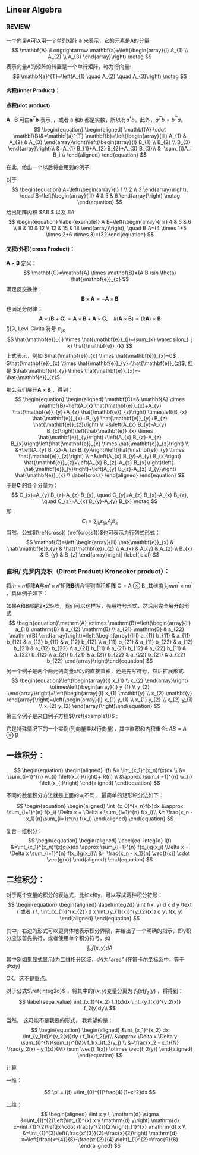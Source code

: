 ## Linear Algebra

### REVIEW 

一个向量A可以用一个单列矩阵 $\mathbf{a}$ 来表示，它的元素是A的分量:
$$
\mathbf{A} \Longrightarrow \mathbf{a}=\left(\begin{array}{l}
A_{1} \\
A_{2} \\
A_{3}
\end{array}\right) \notag
$$
表示向量A的矩阵的转置是一个单行矩阵，称为行向量:
$$
\mathbf{a}^{T}=\left(A_{1} \quad A_{2} \quad A_{3}\right) \notag
$$

#### 内积(inner  Product)：

#### 点积(dot product)

$\mathbf{A} \cdot \mathbf{B}$ 可由$\mathbf{a}^{T} \mathbf{b}$ 表示，，或者 a 和b 都是实数，所以有$a^†b$。此外，$a^ T b = b^ T a$。
$$
\begin{equation}
\begin{aligned}
\mathbf{A} \cdot \mathbf{B}&=\mathbf{a}^{T} \mathbf{b}=\left(\begin{array}{lll}
A_{1} & A_{2} & A_{3}
\end{array}\right)\left(\begin{array}{l}
B_{1} \\
B_{2} \\
B_{3}
\end{array}\right)\\
&=A_{1} B_{1}+A_{2} B_{2}+A_{3} B_{3}\\
&=\sum_{i}A_i B_i \\
\end{aligned}
\end{equation}
$$

在此，给出一个以后将会用到的例子:

对于
$$
\begin{equation}
A=\left(\begin{array}{l}
1 \\
2 \\
3
\end{array}\right), \quad B=\left(\begin{array}{lll}
4 & 5 & 6
\end{array}\right)
\notag
\end{equation}
$$
给出矩阵内积 $AB $ 以及 $B A$
$$
\begin{equation}
\label{example1}
A B=\left(\begin{array}{rrr}
4 & 5 & 6 \\
8 & 10 & 12 \\
12 & 15 & 18
\end{array}\right), \quad B A=(4 \times 1+5 \times 2+6 \times 3)=(32)\end{equation}
$$




#### 叉积/外积( cross Product)：

$\mathbf{A} \times \mathbf{B}$  定义：
$$
\mathbf{C}=\mathbf{A} \times \mathbf{B}=(A B \sin \theta) \hat{\mathbf{e}}_{c}
$$
满足反交换律：
$$
\mathbf{B} \times \mathbf{A}=-\mathbf{A} \times \mathbf{B}
$$
也满足分配律：
$$
\mathbf{A} \times(\mathbf{B}+\mathbf{C})=\mathbf{A} \times \mathbf{B}+\mathbf{A} \times \mathbf{C}, \quad k(\mathbf{A} \times \mathbf{B})=(k \mathbf{A}) \times \mathbf{B}
$$
引入 Levi-Civita 符号  $\varepsilon_{i j k}$ 
$$
\hat{\mathbf{e}}_{i} \times \hat{\mathbf{e}}_{j}=\sum_{k} \varepsilon_{i j k} \hat{\mathbf{e}}_{k}
$$
上式表示，例如 $\hat{\mathbf{e}}_{x} \times \hat{\mathbf{e}}_{x}=0$ , $\hat{\mathbf{e}}_{x} \times \hat{\mathbf{e}}_{y}=\hat{\mathbf{e}}_{z}$,  但是  $\hat{\mathbf{e}}_{y} \times \hat{\mathbf{e}}_{x}=-\hat{\mathbf{e}}_{z}$

那么我们展开$\mathbf{A} \times \mathbf{B}$ ，得到：
$$
\begin{equation}
\begin{aligned}
\mathbf{C}=& \mathbf{A} \times \mathbf{B}=\left(A_{x} \hat{\mathbf{e}}_{x}+A_{y} \hat{\mathbf{e}}_{y}+A_{z} \hat{\mathbf{e}}_{z}\right) \times\left(B_{x} \hat{\mathbf{e}}_{x}+B_{y} \hat{\mathbf{e}}_{y}+B_{z} \hat{\mathbf{e}}_{z}\right) \\
=&\left(A_{x} B_{y}-A_{y} B_{x}\right)\left(\hat{\mathbf{e}}_{x} \times \hat{\mathbf{e}}_{y}\right)+\left(A_{x} B_{z}-A_{z} B_{x}\right)\left(\hat{\mathbf{e}}_{x} \times \hat{\mathbf{e}}_{z}\right) \\
&+\left(A_{y} B_{z}-A_{z} B_{y}\right)\left(\hat{\mathbf{e}}_{y} \times \hat{\mathbf{e}}_{z}\right) \\
=&\left(A_{x} B_{y}-A_{y} B_{x}\right) \hat{\mathbf{e}}_{z}+\left(A_{x} B_{z}-A_{z} B_{x}\right)\left(-\hat{\mathbf{e}}_{y}\right)+\left(A_{y} B_{z}-A_{z} B_{y}\right) \hat{\mathbf{e}}_{x} \\
\label{cross}
\end{aligned}
\end{equation}
$$
于是$\mathbf{C}$ 的各个分量为：
$$
C_{x}=A_{y} B_{z}-A_{z} B_{y}, \quad C_{y}=A_{z} B_{x}-A_{x} B_{z}, \quad C_{z}=A_{x} B_{y}-A_{y} B_{x} \notag
$$
即：
$$
C_{i}=\sum_{j k} \varepsilon_{i j k} A_{j} B_{k} \label{cross1}
$$
当然，公式$(\ref{cross}) (\ref{cross1})$也可表示为行列式形式：
$$
\mathbf{C}=\left|\begin{array}{lll}
\hat{\mathbf{e}}_{x} & \hat{\mathbf{e}}_{y} & \hat{\mathbf{e}}_{z} \\
A_{x} & A_{y} & A_{z} \\
B_{x} & B_{y} & B_{z}
\end{array}\right| \label{lalal}
$$

### 直积/ 克罗内克积（Direct Product/  Kronecker product）：

将$m×n$矩阵$\mathbf{A}$与$m'× n'$矩阵$\mathbf{B}$结合得到直积矩阵 $\mathrm{C}=\mathrm{A} \otimes \mathrm{B}$ ,其维度为$m m^{\prime} \times n n^{\prime}$ ，具体例子如下：

如果A和B都是2×2矩阵，我们可以这样写，先用符号形式，然后用完全展开的形式
$$
\begin{equation}\mathrm{A} \otimes \mathrm{B}=\left(\begin{array}{ll}
a_{11} \mathrm{B} & a_{12} \mathrm{B} \\
a_{21} \mathrm{B} & a_{22} \mathrm{B}
\end{array}\right)=\left(\begin{array}{llll}
a_{11} b_{11} & a_{11} b_{12} & a_{12} b_{11} & a_{12} b_{12} \\
a_{11} b_{21} & a_{11} b_{22} & a_{12} b_{21} & a_{12} b_{22} \\
a_{21} b_{11} & a_{21} b_{12} & a_{22} b_{11} & a_{22} b_{12} \\
a_{21} b_{21} & a_{21} b_{22} & a_{22} b_{21} & a_{22} b_{22}
\end{array}\right)\end{equation}
$$
另一个例子是两个两元列向量x和y的直接乘积，还是先写符号，然后扩展形式
$$
\begin{equation}\left(\begin{array}{l}
x_{1} \\
x_{2}
\end{array}\right) \otimes\left(\begin{array}{l}
y_{1} \\
y_{2}
\end{array}\right)=\left(\begin{array}{l}
x_{1} \mathbf{y} \\
x_{2} \mathbf{y}
\end{array}\right)=\left(\begin{array}{l}
x_{1} y_{1} \\
x_{1} y_{2} \\
x_{2} y_{1} \\
x_{2} y_{2}
\end{array}\right)\end{equation}
$$
第三个例子是来自例子方程$(\ref{example1})$ :

它是特殊情况下的一个实例(列向量乘以行向量)，其中直积和内积重合: $AB =A \otimes B$ 


## 一维积分：

$$
\begin{equation}
\begin{aligned}
I(f) 
&= \int_{x_1}^{x_n}f(x)dx \\
&= \sum_{i=1}^{n} w_{i} f\left(x_{i}\right)+ R(n) \\
&\approx  \sum_{i=1}^{n} w_{i} f\left(x_{i}\right) 
\end{aligned}
\end{equation}
$$



不同的数值积分方法就是上面的$w_i$不同， 最简单的矩形积分法如下：
$$
\begin{equation}
\begin{aligned}
\int_{x_0}^{x_n}f(x)dx  
&\approx \sum_{i=1}^{n} f(x_i) \Delta x = \Delta x \sum_{i=1}^{n} f(x_i)\\
&= \frac{x_n - x_1}{n}\sum_{i=1}^{n} f(x_i)
\end{aligned}
\end{equation}
$$

复合一维积分：
$$
\begin{equation}
\begin{aligned}
\label{eq: integ1d}
I(f) &=\int_{x_1}^{x_n}f(x)g(x)dx
\approx \sum_{i=1}^{n} f(x_i)g(x_i) \Delta x = \Delta x \sum_{i=1}^{n} f(x_i)g(x_i)\\
&= \frac{x_n - x_1}{n} \vec{f(x)} \cdot \vec{g(x)}  
\end{aligned}
\end{equation}
$$





##  二维积分：

对于两个变量的积分的表达式，比如x和y，可以写成两种积分符号：
$$
\begin{equation}
\begin{aligned}
\label{integ2d}
\iint f(x, y) d x d y \text { 或者 } \, \int_{x_{1}}^{x_{2}} d x \int_{y_{1}(x)}^{y_{2}(x)} d y\ f(x, y) 
\end{aligned}
\end{equation}
$$


其中，右边的形式可以更具体地表示积分界限，并给出了一个明确的指示，即y积分应该首先执行，或者使用单个积分符号，如
$$
\int_{S} f(x, y) d A
$$
其中S(如果显式显示)为二维积分区域，$dA$为“area” (在笛卡尔坐标系中，等于$dxdy$)

OK，这不是重点。

对于公式$\ref{integ2d}$ ，将其中的$f(x,y)$变量分离为 $f_1(x)f_2(y)$ ，将得到：
$$
\label{sepa_value}
\int_{x_1}^{x_2} f_1(x)dx \int_{y_1(x)}^{y_2(x)} f_2(y)dy\\
$$

当然， 这可能不是我要的形式， 我希望的是：  
$$
\begin{equation}
\begin{aligned}
&\int_{x_1}^{x_2} dx \int_{y_1(x)}^{y_2(x)}dy \ f_1(x)f_2(y)\\
&\approx  \Delta x \Delta y \sum_{i}^{N}\sum_{j}^{M}\ f_1(x_i)f_2(y_j) \\
&=\frac{x_2 - x_1}{N} \frac{y_2(x) - y_1(x)}{M} \sum \vec{f_1(x)} \otimes \vec{f_2(y)}
\end{aligned}
\end{equation}
$$






计算

一维：

$$
\pi = I(f) =\int_{0}^{1}\frac{4}{1+x^2}dx
$$


二维：
$$
\begin{aligned}
\iint x y \, \mathrm{d} \sigma &=\int_{1}^{2}\left[\int_{1}^{x} x y \mathrm{d} y\right] \mathrm{d} x=\int_{1}^{2}\left[x \cdot \frac{y^{2}}{2}\right]_{1}^{x} \mathrm{d} x \\
&=\int_{1}^{2}\left(\frac{x^{3}}{2}-\frac{x}{2}\right) \mathrm{d} x=\left[\frac{x^{4}}{8}-\frac{x^{2}}{4}\right]_{1}^{2}=\frac{9}{8}
\end{aligned}
$$
